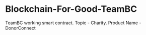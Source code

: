 # Blockchain-For-Good-TeamBC
TeamBC working smart contract. Topic - Charity. Product Name - DonorConnect
